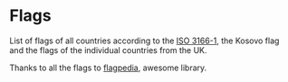 # Flags
List of flags of all countries according to the [ISO 3166-1](https://en.wikipedia.org/wiki/ISO_3166-1), the Kosovo flag and the flags of the individual countries from the UK.


Thanks to all the flags to [flagpedia](https://flagpedia.net/), awesome library.

